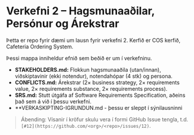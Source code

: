 # Verkefni 2 – Hagsmunaaðilar, Persónur og Árekstrar

Þetta er repo fyrir dæmi um lausn fyrir verkefni 2. Kerfið er COS kerfið, Cafeteria Ordering System. 

Þessi mappa inniheldur efnið sem beðið er um í verkefninu.

- **STAKEHOLDERS.md:** Flokkun hagsmunaaðila (utan/innan), viðskiptavinir (ekki notendur), notendahópar (4 stk) og persona.
- **CONFLICTS.md:** Árekstrar (2× business strategy, 2× requirements value, 2× requirements substance, 2× requirements process).
- **SRS.md:** Stutt útgáfa af Software Requirements Specification, aðeins það sem á við í þessu verkefni.
- **VERKASKIPTING-IGRUNDUN.md - þessu er sleppt í sýnilausninni 
> Ábending: Vísanir í kröfur skulu vera í formi GitHub Issue tengla, t.d. `[#12](https://github.com/<org>/<repo>/issues/12)`.
